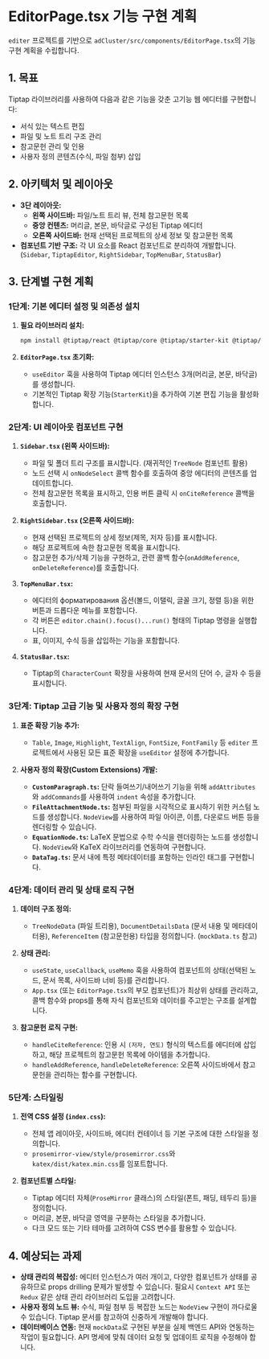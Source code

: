 # EditorPage.tsx 기능 구현 계획

`editer` 프로젝트를 기반으로 `adCluster/src/components/EditorPage.tsx`의 기능 구현 계획을 수립합니다.

## 1. 목표

Tiptap 라이브러리를 사용하여 다음과 같은 기능을 갖춘 고기능 웹 에디터를 구현합니다:
- 서식 있는 텍스트 편집
- 파일 및 노트 트리 구조 관리
- 참고문헌 관리 및 인용
- 사용자 정의 콘텐츠(수식, 파일 첨부) 삽입

## 2. 아키텍처 및 레이아웃

- **3단 레이아웃:**
    - **왼쪽 사이드바:** 파일/노트 트리 뷰, 전체 참고문헌 목록
    - **중앙 컨텐츠:** 머리글, 본문, 바닥글로 구성된 Tiptap 에디터
    - **오른쪽 사이드바:** 현재 선택된 프로젝트의 상세 정보 및 참고문헌 목록
- **컴포넌트 기반 구조:** 각 UI 요소를 React 컴포넌트로 분리하여 개발합니다. (`Sidebar`, `TiptapEditor`, `RightSidebar`, `TopMenuBar`, `StatusBar`)

## 3. 단계별 구현 계획

### 1단계: 기본 에디터 설정 및 의존성 설치

1.  **필요 라이브러리 설치:**
    ```bash
    npm install @tiptap/react @tiptap/core @tiptap/starter-kit @tiptap/extension-font-family @tiptap/extension-text-style @tiptap/extension-font-size @tiptap/extension-text-align @tiptap/extension-table @tiptap/extension-image @tiptap/extension-highlight @tiptap/extension-link katex prosemirror-view
    ```

2.  **`EditorPage.tsx` 초기화:**
    - `useEditor` 훅을 사용하여 Tiptap 에디터 인스턴스 3개(머리글, 본문, 바닥글)를 생성합니다.
    - 기본적인 Tiptap 확장 기능(`StarterKit`)을 추가하여 기본 편집 기능을 활성화합니다.

### 2단계: UI 레이아웃 컴포넌트 구현

1.  **`Sidebar.tsx` (왼쪽 사이드바):**
    - 파일 및 폴더 트리 구조를 표시합니다. (재귀적인 `TreeNode` 컴포넌트 활용)
    - 노드 선택 시 `onNodeSelect` 콜백 함수를 호출하여 중앙 에디터의 콘텐츠를 업데이트합니다.
    - 전체 참고문헌 목록을 표시하고, 인용 버튼 클릭 시 `onCiteReference` 콜백을 호출합니다.

2.  **`RightSidebar.tsx` (오른쪽 사이드바):**
    - 현재 선택된 프로젝트의 상세 정보(제목, 저자 등)를 표시합니다.
    - 해당 프로젝트에 속한 참고문헌 목록을 표시합니다.
    - 참고문헌 추가/삭제 기능을 구현하고, 관련 콜백 함수(`onAddReference`, `onDeleteReference`)를 호출합니다.

3.  **`TopMenuBar.tsx`:**
    - 에디터의 форматирования 옵션(볼드, 이탤릭, 글꼴 크기, 정렬 등)을 위한 버튼과 드롭다운 메뉴를 포함합니다.
    - 각 버튼은 `editor.chain().focus()...run()` 형태의 Tiptap 명령을 실행합니다.
    - 표, 이미지, 수식 등을 삽입하는 기능을 포함합니다.

4.  **`StatusBar.tsx`:**
    - Tiptap의 `CharacterCount` 확장을 사용하여 현재 문서의 단어 수, 글자 수 등을 표시합니다.

### 3단계: Tiptap 고급 기능 및 사용자 정의 확장 구현

1.  **표준 확장 기능 추가:**
    - `Table`, `Image`, `Highlight`, `TextAlign`, `FontSize`, `FontFamily` 등 `editer` 프로젝트에서 사용된 모든 표준 확장을 `useEditor` 설정에 추가합니다.

2.  **사용자 정의 확장(Custom Extensions) 개발:**
    - **`CustomParagraph.ts`:** 단락 들여쓰기/내어쓰기 기능을 위해 `addAttributes`와 `addCommands`를 사용하여 `indent` 속성을 추가합니다.
    - **`FileAttachmentNode.ts`:** 첨부된 파일을 시각적으로 표시하기 위한 커스텀 노드를 생성합니다. `NodeView`를 사용하여 파일 아이콘, 이름, 다운로드 버튼 등을 렌더링할 수 있습니다.
    - **`EquationNode.ts`:** LaTeX 문법으로 수학 수식을 렌더링하는 노드를 생성합니다. `NodeView`와 KaTeX 라이브러리를 연동하여 구현합니다.
    - **`DataTag.ts`:** 문서 내에 특정 메타데이터를 포함하는 인라인 태그를 구현합니다.

### 4단계: 데이터 관리 및 상태 로직 구현

1.  **데이터 구조 정의:**
    - `TreeNodeData` (파일 트리용), `DocumentDetailsData` (문서 내용 및 메타데이터용), `ReferenceItem` (참고문헌용) 타입을 정의합니다. (`mockData.ts` 참고)

2.  **상태 관리:**
    - `useState`, `useCallback`, `useMemo` 훅을 사용하여 컴포넌트의 상태(선택된 노드, 문서 목록, 사이드바 너비 등)를 관리합니다.
    - `App.tsx` (또는 `EditorPage.tsx`의 부모 컴포넌트)가 최상위 상태를 관리하고, 콜백 함수와 props를 통해 자식 컴포넌트와 데이터를 주고받는 구조를 설계합니다.

3.  **참고문헌 로직 구현:**
    - `handleCiteReference`: 인용 시 `(저자, 연도)` 형식의 텍스트를 에디터에 삽입하고, 해당 프로젝트의 참고문헌 목록에 아이템을 추가합니다.
    - `handleAddReference`, `handleDeleteReference`: 오른쪽 사이드바에서 참고문헌을 관리하는 함수를 구현합니다.

### 5단계: 스타일링

1.  **전역 CSS 설정 (`index.css`):**
    - 전체 앱 레이아웃, 사이드바, 에디터 컨테이너 등 기본 구조에 대한 스타일을 정의합니다.
    - `prosemirror-view/style/prosemirror.css`와 `katex/dist/katex.min.css`를 임포트합니다.

2.  **컴포넌트별 스타일:**
    - Tiptap 에디터 자체(`ProseMirror` 클래스)의 스타일(폰트, 패딩, 테두리 등)을 정의합니다.
    - 머리글, 본문, 바닥글 영역을 구분하는 스타일을 추가합니다.
    - 다크 모드 또는 기타 테마를 고려하여 CSS 변수를 활용할 수 있습니다.

## 4. 예상되는 과제

- **상태 관리의 복잡성:** 에디터 인스턴스가 여러 개이고, 다양한 컴포넌트가 상태를 공유하므로 props drilling 문제가 발생할 수 있습니다. 필요시 `Context API` 또는 `Redux` 같은 상태 관리 라이브러리 도입을 고려합니다.
- **사용자 정의 노드 뷰:** 수식, 파일 첨부 등 복잡한 노드는 `NodeView` 구현이 까다로울 수 있습니다. Tiptap 문서를 참고하여 신중하게 개발해야 합니다.
- **데이터베이스 연동:** 현재 `mockData`로 구현된 부분을 실제 백엔드 API와 연동하는 작업이 필요합니다. API 명세에 맞춰 데이터 요청 및 업데이트 로직을 수정해야 합니다.
